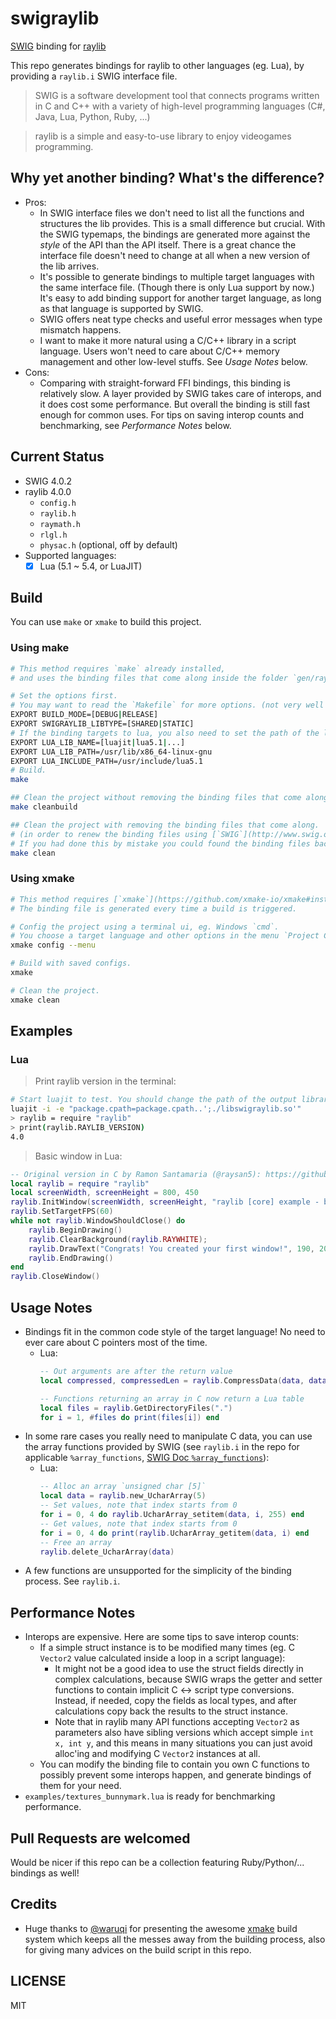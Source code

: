 # swigraylib #

[SWIG](http://www.swig.org/) binding for [raylib](https://www.raylib.com/index.html)

This repo generates bindings for raylib to other languages (eg. Lua), by providing a `raylib.i` SWIG interface file.

> SWIG is a software development tool that connects programs written in C and C++ with a variety of high-level programming languages (C#, Java, Lua, Python, Ruby, ...)

> raylib is a simple and easy-to-use library to enjoy videogames programming.

## Why yet another binding? What's the difference? ##

- Pros:
    - In SWIG interface files we don't need to list all the functions and structures the lib provides. This is a small difference but crucial. With the SWIG typemaps, the bindings are generated more against the *style* of the API than the API itself. There is a great chance the interface file doesn't need to change at all when a new version of the lib arrives.
    - It's possible to generate bindings to multiple target languages with the same interface file. (Though there is only Lua support by now.) It's easy to add binding support for another target language, as long as that language is supported by SWIG.
    - SWIG offers neat type checks and useful error messages when type mismatch happens.
    - I want to make it more natural using a C/C++ library in a script language. Users won't need to care about C/C++ memory management and other low-level stuffs. See *Usage Notes* below.
- Cons:
    - Comparing with straight-forward FFI bindings, this binding is relatively slow. A layer provided by SWIG takes care of interops, and it does cost some performance. But overall the binding is still fast enough for common uses. For tips on saving interop counts and benchmarking, see *Performance Notes* below.

## Current Status ##

- SWIG 4.0.2
- raylib 4.0.0
    - `config.h`
    - `raylib.h`
    - `raymath.h`
    - `rlgl.h`
    - `physac.h` (optional, off by default)
- Supported languages:
    - [x] Lua (5.1 ~ 5.4, or LuaJIT)

## Build ##

You can use `make` or `xmake` to build this project.

### Using make ###
```sh
# This method requires `make` already installed,
# and uses the binding files that come along inside the folder `gen/raylib.i/`.

# Set the options first.
# You may want to read the `Makefile` for more options. (not very well documented though...)
EXPORT BUILD_MODE=[DEBUG|RELEASE]
EXPORT SWIGRAYLIB_LIBTYPE=[SHARED|STATIC]
# If the binding targets to lua, you also need to set the path of the lua library. Change the following paths accordingly.
EXPORT LUA_LIB_NAME=[luajit|lua5.1|...]
EXPORT LUA_LIB_PATH=/usr/lib/x86_64-linux-gnu
EXPORT LUA_INCLUDE_PATH=/usr/include/lua5.1
# Build.
make

## Clean the project without removing the binding files that come along.
make cleanbuild

## Clean the project with removing the binding files that come along.
# (in order to renew the binding files using [`SWIG`](http://www.swig.org/download.html)).
# If you had done this by mistake you could found the binding files back using git.
make clean
```

### Using xmake ###

```sh
# This method requires [`xmake`](https://github.com/xmake-io/xmake#installation) and [`SWIG`](http://www.swig.org/download.html) already installed.
# The binding file is generated every time a build is triggered.

# Config the project using a terminal ui, eg. Windows `cmd`.
# You choose a target language and other options in the menu `Project Configuration`.
xmake config --menu

# Build with saved configs.
xmake

# Clean the project.
xmake clean
```

## Examples ##

### Lua ###

> Print raylib version in the terminal:
```sh
# Start luajit to test. You should change the path of the output library accordingly.
luajit -i -e "package.cpath=package.cpath..';./libswigraylib.so'"
> raylib = require "raylib"
> print(raylib.RAYLIB_VERSION)
4.0
```

> Basic window in Lua:
```lua
-- Original version in C by Ramon Santamaria (@raysan5): https://github.com/raysan5/raylib/blob/master/examples/core/core_basic_window.c
local raylib = require "raylib"
local screenWidth, screenHeight = 800, 450
raylib.InitWindow(screenWidth, screenHeight, "raylib [core] example - basic window")
raylib.SetTargetFPS(60)
while not raylib.WindowShouldClose() do
    raylib.BeginDrawing()
    raylib.ClearBackground(raylib.RAYWHITE);
    raylib.DrawText("Congrats! You created your first window!", 190, 200, 20, raylib.LIGHTGRAY)
    raylib.EndDrawing()
end
raylib.CloseWindow()
```

## Usage Notes ##

- Bindings fit in the common code style of the target language! No need to ever care about C pointers most of the time.
    - Lua:
        ```lua
        -- Out arguments are after the return value
        local compressed, compressedLen = raylib.CompressData(data, dataLen)

        -- Functions returning an array in C now return a Lua table
        local files = raylib.GetDirectoryFiles(".")
        for i = 1, #files do print(files[i]) end
        ```
- In some rare cases you really need to manipulate C data, you can use the array functions provided by SWIG (see `raylib.i` in the repo for applicable `%array_functions`, [SWIG Doc `%array_functions`](www.swig.org/Doc4.0/Library.html#Library_carrays)):
    - Lua:
        ```lua
        -- Alloc an array `unsigned char [5]`
        local data = raylib.new_UcharArray(5)
        -- Set values, note that index starts from 0
        for i = 0, 4 do raylib.UcharArray_setitem(data, i, 255) end
        -- Get values, note that index starts from 0
        for i = 0, 4 do print(raylib.UcharArray_getitem(data, i) end
        -- Free an array
        raylib.delete_UcharArray(data)
        ```
- A few functions are unsupported for the simplicity of the binding process. See `raylib.i`.

## Performance Notes ##

- Interops are expensive. Here are some tips to save interop counts:
    - If a simple struct instance is to be modified many times (eg. C `Vector2` value calculated inside a loop in a script language):
        - It might not be a good idea to use the struct fields directly in complex calculations, because SWIG wraps the getter and setter functions to contain implicit C <-> script type conversions. Instead, if needed, copy the fields as local types, and after calculations copy back the results to the struct instance.
        - Note that in raylib many API functions accepting `Vector2` as parameters also have sibling versions which accept simple `int x, int y`, and this means in many situations you can just avoid alloc'ing and modifying C `Vector2` instances at all.
    - You can modify the binding file to contain you own C functions to possibly prevent some interops happen, and generate bindings of them for your need.
- `examples/textures_bunnymark.lua` is ready for benchmarking performance.

## Pull Requests are welcomed ##

Would be nicer if this repo can be a collection featuring Ruby/Python/... bindings as well!

## Credits ##

- Huge thanks to [@waruqi](https://github.com/waruqi) for presenting the awesome [xmake](https://github.com/xmake-io/xmake) build system which keeps all the messes away from the building process, also for giving many advices on the build script in this repo.

## LICENSE ##

MIT
